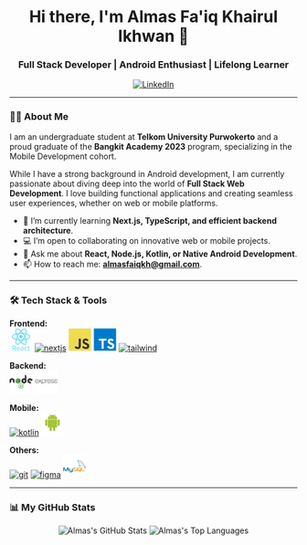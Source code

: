 <h1 align="center">Hi there, I'm Almas Fa'iq Khairul Ikhwan 👋</h1>
<h3 align="center">Full Stack Developer | Android Enthusiast | Lifelong Learner</h3>

<p align="center">
  <a href="https://www.linkedin.com/in/almasfaiqkh/" target="_blank">
    <img src="https://img.shields.io/badge/LinkedIn-0077B5?style=for-the-badge&logo=linkedin&logoColor=white" alt="LinkedIn"/>
  </a>
</p>

---

### 👨‍💻 About Me

<p align="left">
    I am an undergraduate student at <strong>Telkom University Purwokerto</strong> and a proud graduate of the <strong>Bangkit Academy 2023</strong> program, specializing in the Mobile Development cohort.
</p>

<p align="left">
    While I have a strong background in Android development, I am currently passionate about diving deep into the world of <strong>Full Stack Web Development</strong>. I love building functional applications and creating seamless user experiences, whether on web or mobile platforms.
</p>

- 🌱 I’m currently learning **Next.js, TypeScript, and efficient backend architecture**.
- 💻 I’m open to collaborating on innovative web or mobile projects.
- 💬 Ask me about **React, Node.js, Kotlin, or Native Android Development**.
- 📫 How to reach me: **[almasfaiqkh@gmail.com](mailto:almasfaiqkh@gmail.com)**.

---

### 🛠️ Tech Stack & Tools

<p align="left">
    <strong>Frontend:</strong><br>
    <a href="https://reactjs.org/" target="_blank" rel="noreferrer"><img src="https://raw.githubusercontent.com/devicons/devicon/master/icons/react/react-original-wordmark.svg" alt="react" width="40" height="40"/></a>
    <a href="https://nextjs.org/" target="_blank" rel="noreferrer"><img src="https://cdn.worldvectorlogo.com/logos/nextjs-2.svg" alt="nextjs" width="40" height="40"/></a>
    <a href="https://developer.mozilla.org/en-US/docs/Web/JavaScript" target="_blank" rel="noreferrer"><img src="https://raw.githubusercontent.com/devicons/devicon/master/icons/javascript/javascript-original.svg" alt="javascript" width="40" height="40"/></a>
    <a href="https://www.typescriptlang.org/" target="_blank" rel="noreferrer"><img src="https://raw.githubusercontent.com/devicons/devicon/master/icons/typescript/typescript-original.svg" alt="typescript" width="40" height="40"/></a>
    <a href="https://tailwindcss.com/" target="_blank" rel="noreferrer"><img src="https://www.vectorlogo.zone/logos/tailwindcss/tailwindcss-icon.svg" alt="tailwind" width="40" height="40"/></a>
</p>
<p align="left">
    <strong>Backend:</strong><br>
    <a href="https://nodejs.org" target="_blank" rel="noreferrer"><img src="https://raw.githubusercontent.com/devicons/devicon/master/icons/nodejs/nodejs-original-wordmark.svg" alt="nodejs" width="40" height="40"/></a>
    <a href="https://expressjs.com" target="_blank" rel="noreferrer"><img src="https://raw.githubusercontent.com/devicons/devicon/master/icons/express/express-original-wordmark.svg" alt="express" width="40" height="40"/></a>
</p>
<p align="left">
    <strong>Mobile:</strong><br>
    <a href="https://kotlinlang.org" target="_blank" rel="noreferrer"><img src="https://www.vectorlogo.zone/logos/kotlinlang/kotlinlang-icon.svg" alt="kotlin" width="40" height="40"/></a>
    <a href="https://developer.android.com" target="_blank" rel="noreferrer"><img src="https://raw.githubusercontent.com/devicons/devicon/master/icons/android/android-original-wordmark.svg" alt="android" width="40" height="40"/></a>
</p>
<p align="left">
    <strong>Others:</strong><br>
    <a href="https://git-scm.com/" target="_blank" rel="noreferrer"><img src="https://www.vectorlogo.zone/logos/git-scm/git-scm-icon.svg" alt="git" width="40" height="40"/></a>
    <a href="https://www.figma.com/" target="_blank" rel="noreferrer"><img src="https://www.vectorlogo.zone/logos/figma/figma-icon.svg" alt="figma" width="40" height="40"/></a>
    <a href="https://www.mysql.com/" target="_blank" rel="noreferrer"><img src="https://raw.githubusercontent.com/devicons/devicon/master/icons/mysql/mysql-original-wordmark.svg" alt="mysql" width="40" height="40"/></a>
</p>

---

### 📊 My GitHub Stats

<p align="center">
    <img src="https://github-readme-stats.vercel.app/api?username=almasfaiqkh&show_icons=true&theme=tokyonight&hide_border=true&count_private=true" alt="Almas's GitHub Stats" />
    <img src="https://github-readme-stats.vercel.app/api/top-langs/?username=almasfaiqkh&layout=compact&theme=tokyonight&hide_border=true" alt="Almas's Top Languages" />
</p>
